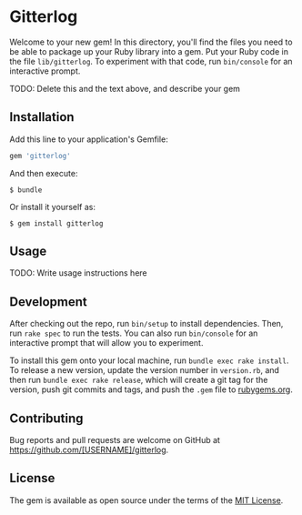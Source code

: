 # Gitterlog

Welcome to your new gem! In this directory, you'll find the files you need to be able to package up your Ruby library into a gem. Put your Ruby code in the file `lib/gitterlog`. To experiment with that code, run `bin/console` for an interactive prompt.

TODO: Delete this and the text above, and describe your gem

## Installation

Add this line to your application's Gemfile:

```ruby
gem 'gitterlog'
```

And then execute:

    $ bundle

Or install it yourself as:

    $ gem install gitterlog

## Usage

TODO: Write usage instructions here

## Development

After checking out the repo, run `bin/setup` to install dependencies. Then, run `rake spec` to run the tests. You can also run `bin/console` for an interactive prompt that will allow you to experiment.

To install this gem onto your local machine, run `bundle exec rake install`. To release a new version, update the version number in `version.rb`, and then run `bundle exec rake release`, which will create a git tag for the version, push git commits and tags, and push the `.gem` file to [rubygems.org](https://rubygems.org).

## Contributing

Bug reports and pull requests are welcome on GitHub at https://github.com/[USERNAME]/gitterlog.


## License

The gem is available as open source under the terms of the [MIT License](http://opensource.org/licenses/MIT).

